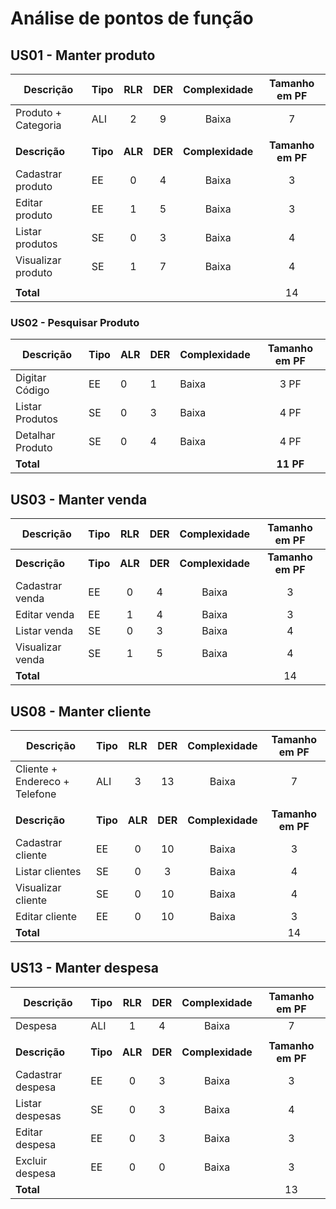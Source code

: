 # Análise de pontos de função

## US01 - Manter produto

| Descrição           | Tipo     |   RLR   |   DER   |   Complexidade   |   Tamanho em PF   |
| ------------------- | -------- | :-----: | :-----: | :--------------: | :---------------: |
| Produto + Categoria | ALI      |    2    |    9    |      Baixa       |         7         |
|                     |          |         |         |                  |                   |
| **Descrição**       | **Tipo** | **ALR** | **DER** | **Complexidade** | **Tamanho em PF** |
| Cadastrar produto   | EE       |    0    |    4    |      Baixa       |         3         |
| Editar produto      | EE       |    1    |    5    |      Baixa       |         3         |
| Listar produtos     | SE       |    0    |    3    |      Baixa       |         4         |
| Visualizar produto  | SE       |    1    |    7    |      Baixa       |         4         |
|                     |          |         |         |                  |                   |
| **Total**           |          |         |         |                  |        14         |

### US02 - Pesquisar Produto

| Descrição        | Tipo | ALR | DER | Complexidade | Tamanho em PF |
| ---------------- | ---- | --- | --- | ------------ | :-----------: |
| Digitar Código   | EE   | 0   | 1   | Baixa        |     3 PF      |
| Listar Produtos  | SE   | 0   | 3   | Baixa        |     4 PF      |
| Detalhar Produto | SE   | 0   | 4   | Baixa        |     4 PF      |
| **Total**        |      |     |     |              |   **11 PF**   |

## US03 - Manter venda

| Descrição        | Tipo     |   RLR   |   DER   |   Complexidade   |   Tamanho em PF   |
| ---------------- | -------- | :-----: | :-----: | :--------------: | :---------------: |
| **Descrição**    | **Tipo** | **ALR** | **DER** | **Complexidade** | **Tamanho em PF** |
| Cadastrar venda  | EE       |    0    |    4    |      Baixa       |         3         |
| Editar venda     | EE       |    1    |    4    |      Baixa       |         3         |
| Listar venda     | SE       |    0    |    3    |      Baixa       |         4         |
| Visualizar venda | SE       |    1    |    5    |      Baixa       |         4         |
| **Total**        |          |         |         |                  |        14         |

## US08 - Manter cliente

| Descrição                     | Tipo     |   RLR   |   DER   |   Complexidade   |   Tamanho em PF   |
| ----------------------------- | -------- | :-----: | :-----: | :--------------: | :---------------: |
| Cliente + Endereco + Telefone | ALI      |    3    |   13    |      Baixa       |         7         |
|                               |          |         |         |                  |                   |
| **Descrição**                 | **Tipo** | **ALR** | **DER** | **Complexidade** | **Tamanho em PF** |
| Cadastrar cliente             | EE       |    0    |   10    |      Baixa       |         3         |
| Listar clientes               | SE       |    0    |    3    |      Baixa       |         4         |
| Visualizar cliente            | SE       |    0    |   10    |      Baixa       |         4         |
| Editar cliente                | EE       |    0    |   10    |      Baixa       |         3         |
| **Total**                     |          |         |         |                  |        14         |

## US13 - Manter despesa

| Descrição         | Tipo     |   RLR   |   DER   |   Complexidade   |   Tamanho em PF   |
| ----------------- | -------- | :-----: | :-----: | :--------------: | :---------------: |
| Despesa           | ALI      |    1    |    4    |      Baixa       |         7         |
|                   |          |         |         |                  |                   |
| **Descrição**     | **Tipo** | **ALR** | **DER** | **Complexidade** | **Tamanho em PF** |
| Cadastrar despesa | EE       |    0    |    3    |      Baixa       |         3         |
| Listar despesas   | SE       |    0    |    3    |      Baixa       |         4         |
| Editar despesa    | EE       |    0    |    3    |      Baixa       |         3         |
| Excluir despesa   | EE       |    0    |    0    |      Baixa       |         3         |
| **Total**         |          |         |         |                  |        13         |
